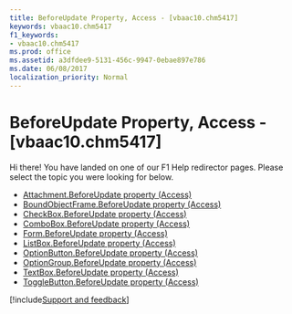 ```yaml
---
title: BeforeUpdate Property, Access - [vbaac10.chm5417]
keywords: vbaac10.chm5417
f1_keywords:
- vbaac10.chm5417
ms.prod: office
ms.assetid: a3dfdee9-5131-456c-9947-0ebae897e786
ms.date: 06/08/2017
localization_priority: Normal
---
```



# BeforeUpdate Property, Access - [vbaac10.chm5417]

Hi there! You have landed on one of our F1 Help redirector pages. Please select the topic you were looking for below.

- [Attachment.BeforeUpdate property (Access)](http://msdn.microsoft.com/library/44a17114-bbb6-8ec9-89b5-db09cf60de98%28Office.15%29.aspx)
- [BoundObjectFrame.BeforeUpdate property (Access)](http://msdn.microsoft.com/library/01ee3c67-76c6-b651-042b-a7aa59e7443e%28Office.15%29.aspx)
- [CheckBox.BeforeUpdate property (Access)](http://msdn.microsoft.com/library/4eb1070e-9485-7ebc-70c2-48bba4b8cd88%28Office.15%29.aspx)
- [ComboBox.BeforeUpdate property (Access)](http://msdn.microsoft.com/library/ce748fb1-4f8d-9e96-f77c-5dfc54dfee48%28Office.15%29.aspx)
- [Form.BeforeUpdate property (Access)](http://msdn.microsoft.com/library/b4b39ab8-e37c-8803-b6c3-032707342c92%28Office.15%29.aspx)
- [ListBox.BeforeUpdate property (Access)](http://msdn.microsoft.com/library/b7e75906-839b-2518-bc02-a313cbd8c232%28Office.15%29.aspx)
- [OptionButton.BeforeUpdate property (Access)](http://msdn.microsoft.com/library/8940a73b-9b9c-7911-60b5-10db8445ecb9%28Office.15%29.aspx)
- [OptionGroup.BeforeUpdate property (Access)](http://msdn.microsoft.com/library/0ea86e13-03ba-9f56-ef42-e8147fa70064%28Office.15%29.aspx)
- [TextBox.BeforeUpdate property (Access)](http://msdn.microsoft.com/library/de841054-a98a-7108-0d7d-020175edb1ce%28Office.15%29.aspx)
- [ToggleButton.BeforeUpdate property (Access)](http://msdn.microsoft.com/library/a2754963-4168-aa9f-6b0c-8de4332c09e6%28Office.15%29.aspx)

[!include[Support and feedback](~/includes/feedback-boilerplate.md)]
